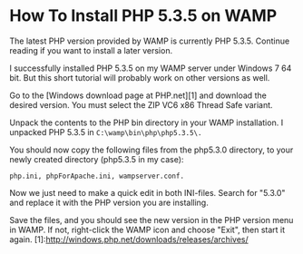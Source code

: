 How To Install PHP 5.3.5 on WAMP
==========================================
The latest PHP version provided by WAMP is currently PHP 5.3.5. Continue reading if you want to install a later version.

I successfully installed PHP 5.3.5 on my WAMP server under Windows 7 64 bit. 
But this short tutorial will probably work on other versions as well.

Go to the [Windows download page at PHP.net][1] and download the desired version. 
You must select the ZIP VC6 x86 Thread Safe variant.

Unpack the contents to the PHP bin directory in your WAMP installation. 
I unpacked PHP 5.3.5 in ```C:\wamp\bin\php\php5.3.5\.```

You should now copy the following files from the php5.3.0 directory, to your newly created directory (php5.3.5 in my case): 
```
php.ini, phpForApache.ini, wampserver.conf.
```

Now we just need to make a quick edit in both INI-files. 
Search for "5.3.0" and replace it with the PHP version you are installing.

Save the files, and you should see the new version in the PHP version menu in WAMP. 
If not, right-click the WAMP icon and choose "Exit", then start it again.
[1]:http://windows.php.net/downloads/releases/archives/
